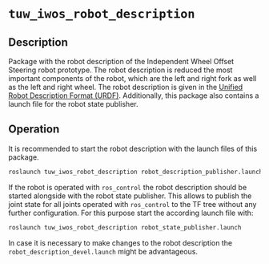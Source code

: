 # `tuw_iwos_robot_description`

## Description
Package with the robot description of the Independent Wheel Offset Steering robot prototype.
The robot description is reduced the most important components of the robot, which are the left and right fork as well as the left and right wheel.
The robot description is given in the [Unified Robot Description Format (URDF)](https://wiki.ros.org/urdf).
Additionally, this package also contains a launch file for the robot state publisher.

## Operation
It is recommended to start the robot description with the launch files of this package.
```bash
roslaunch tuw_iwos_robot_description robot_description_publisher.launch
```
If the robot is operated with `ros_control` the robot description should be started alongside with the robot state publisher.
This allows to publish the joint state for all joints operated with `ros_control` to the TF tree without any further configuration.
For this purpose start the according launch file with:
```bash
roslaunch tuw_iwos_robot_description robot_state_publisher.launch
```
In case it is necessary to make changes to the robot description the `robot_description_devel.launch` might be advantageous.

